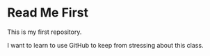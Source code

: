 # Read Me First

This is my first repository.

I want to learn to use GitHub to keep from stressing about this class.
